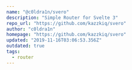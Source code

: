 ```yaml
---
name: "@c0ldra1n/svero"
description: "Simple Router for Svelte 3"
repo_url: "https://github.com/kazzkiq/svero"
author: "c0ldra1n"
homepage: "https://github.com/kazzkiq/svero"
updated: "2019-11-16T03:06:53.356Z"
outdated: true
tags: 
  - router
---
```

